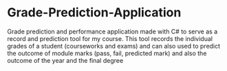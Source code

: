 # Grade-Prediction-Application
Grade prediction and performance application made with C# to serve as a record and prediction tool for my course. This tool records the individual grades of a student (courseworks and exams) and can also used to predict the outcome of module marks (pass, fail, predicted mark) and also the outcome of the year and the final degree
